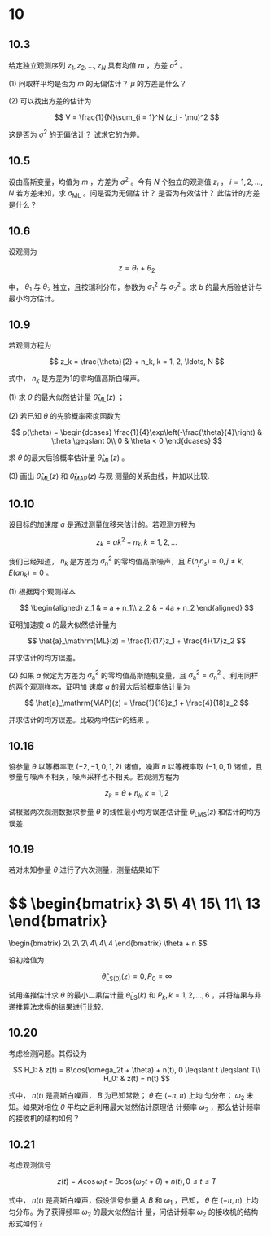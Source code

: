 # 10 #

## 10.3 ##

给定独立观测序列 $z_1, z_2, \ldots, z_N$ 具有均值 $m$ ，方差 $\sigma^2$ 。

(1) 问取样平均是否为 $m$ 的无偏估计？  $\mu$ 的方差是什么？

(2) 可以找出方差的估计为

$$
V = \frac{1}{N}\sum_{i = 1}^N (z_i - \mu)^2
$$

这是否为 $\sigma^2$ 的无偏估计？ 试求它的方差。

## 10.5 ##

设由高斯变量，均值为 $m$ ，方差为 $\sigma^2$ 。今有 $N$ 个独立的观测值 $z_i$
， $i = 1, 2, \dots, N$ 若方差未知，求 $\sigma_\mathrm{ML}$ 。问是否为无偏估
计？ 是否为有效估计？ 此估计的方差是什么？

## 10.6 ##

设观测为

$$
z = \theta_1 + \theta_2
$$

中， $\theta_1$ 与 $\theta_2$ 独立，且按瑞利分布，参数为 $\sigma_1^2$ 与
$\sigma_2^2$ 。求 $b$ 的最大后验估计与最小均方估计。

## 10.9 ##

若观测方程为

$$
z_k = \frac{\theta}{2} + n_k, k = 1, 2, \ldots, N
$$

式中， $n_k$ 是方差为1的零均值高斯白噪声。

(1) 求 $\theta$ 的最大似然估计量 $\hat{\theta}_\mathrm{ML}(z)$ ；

(2) 若已知 $\theta$ 的先验概率密度函数为

$$
p(\theta) =
\begin{dcases}
	\frac{1}{4}\exp\left(-\frac{\theta}{4}\right) & \theta \geqslant 0\\
	0 & \theta < 0
\end{dcases}
$$

求 $\theta$ 的最大后验概率估计量 $\hat{\theta}_\mathrm{ML}(z)$ 。

(3) 画出 $\hat{\theta}_\mathrm{ML}(z)$ 和 $\hat{\theta}_\mathrm{MAP}(z)$ 与观
测量的关系曲线，并加以比较.

## 10.10 ##

设目标的加速度 $a$ 是通过测量位移来估计的。若观测方程为

$$
z_k = ak^2 + n_k, k = 1, 2, \ldots
$$

我们已经知道， $n_k$ 是方差为 $\sigma_n^2$ 的零均值高斯噪声，且 $E(n_jn_s) =
0, j \neq k, E(an_k) = 0$ 。

(1) 根据两个观测样本

$$
\begin{aligned}
	z_1 & = a + n_1\\
	z_2 & = 4a + n_2
\end{aligned}
$$

证明加速度 $a$ 的最大似然估计量为

$$
\hat{a}_\mathrm{ML}(z) = \frac{1}{17}z_1 + \frac{4}{17}z_2
$$

并求估计的均方误差。

(2) 如果 $a$ 候定为方差为 $\sigma_\mathrm{a}^2$ 的零均值高斯随机变量，且
$\sigma_\mathrm{a}^2 = \sigma_\mathrm{n}^2$ 。利用同样的两个观测样本，证明加
速度 $a$ 的最大后验概率估计量为

$$
\hat{a}_\mathrm{MAP}(z) = \frac{1}{18}z_1 + \frac{4}{18}z_2
$$

并求估计的均方误差。比较两种估计的结果 。

## 10.16 ##

设参量 $\theta$ 以等概率取 $(-2, -1, 0, 1, 2)$ 诸值，噪声 $n$ 以等概率取 $(
-1, 0, 1)$ 诸值，且参量与噪声不相关，噪声采样也不相关。若观测方程为

$$
z_k = \theta + n_k, k = 1, 2
$$

试根据两次观测数据求参量 $\theta$ 的线性最小均方误差估计量
$\theta_\mathrm{LMS}(z)$ 和估计的均方误差.

## 10.19 ##

若对未知参量 $\theta$ 进行了六次测量，测量结果如下

$$
\begin{bmatrix}
3\\
5\\
4\\
15\\
11\\
13
\end{bmatrix}
=
\begin{bmatrix}
2\\
2\\
2\\
4\\
4\\
4
\end{bmatrix}
\theta + n
$$

设初始值为

$$
\hat{\theta}_\mathrm{LS(0)}(z) = 0, P_0 = \infty
$$

试用递推估计求 $\theta$ 的最小二乘估计量 $\hat{\theta}_\mathrm{LS}(k)$ 和
$P_k, k = 1, 2, \ldots, 6$ ，并将结果与非递推算法求得的结果进行比较.

## 10.20 ##

考虑检测问题。其假设为

$$
H_1: & z(t) = B\cos(\omega_2t + \theta) + n(t), 0 \leqslant t \leqslant T\\
H_0: & z(t) = n(t)
$$

式中， $n(t)$ 是高斯白噪声， $B$ 为已知常数； $\theta$ 在 $(-\pi, \pi)$ 上均
匀分布； $\omega_2$ 未知。如果对相位 $\theta$ 平均之后利用最大似然估计原理估
计频率 $\omega_2$ ，那么估计频率的接收机的结构如何？

## 10.21 ##

考虑观测信号

$$
z(t) = A\cos\omega_1t + B\cos(\omega_2t + \theta) + n(t), 0 \leqslant t
\leqslant T
$$

式中， $n(t)$ 是高斯白噪声，假设信号参量 $A, B$ 和 $\omega_1$ ，已知，
$\theta$ 在 $(-\pi, \pi)$ 上均匀分布。为了获得频率 $\omega_2$ 的最大似然估计
量，问估计频率 $\omega_2$ 的接收机的结构形式如何？

